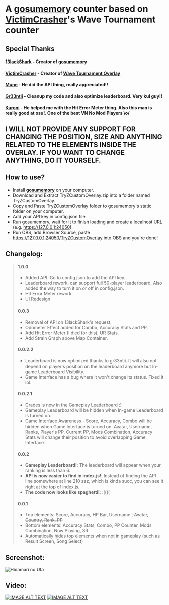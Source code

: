 # A **[gosumemory](https://github.com/l3lackShark/gosumemory)** counter based on **[VictimCrasher](https://github.com/VictimCrasher)**'s Wave Tournament counter
## Special Thanks
#### **[13lackShark](https://github.com/l3lackShark/)** - Creator of [gosumemory](https://github.com/l3lackShark/gosumemory)
#### **[VictimCrasher](https://github.com/VictimCrasher)** - Creator of [Wave Tournament Overlay](https://github.com/l3lackShark/static/tree/master/WaveTournament)
#### **[Mune](https://github.com/truongthinh295)** - He did the API thing, really appreciated!!
#### **[Gr33ntii](https://github.com/gr33ntii)** - Cleanup my code and also optimize leaderboard. Very kul guy!!
#### **[Kuroni](https://github.com/kuroni)** - He helped me with the Hit Error Meter thing. Also this man is really good at osu!. One of the best VN No Mod Players \o/
## I WILL NOT PROVIDE ANY SUPPORT FOR CHANGING THE POSITION, SIZE AND ANYTHING RELATED TO THE ELEMENTS INSIDE THE OVERLAY. IF YOU WANT TO CHANGE ANYTHING, DO IT YOURSELF.
## How to use?
- Install **[gosumemory](https://github.com/l3lackShark/gosumemory)** on your computer.
- Download and Extract TryZCustomOverlay.zip into a folder named TryZCustomOverlay.
- Copy and Paste TryZCustomOverlay folder to gosumemory's static folder on your computer.
- Add your API key in config.json file.
- Run gosumemory, wait for it to finish loading and create a localhost URL (e.g. https://127.0.0.1:24050).
- Run OBS, add Browser Source, paste https://127.0.0.1:24050/TryZCustomOverlay into OBS and you're done!
## Changelog:
> #### **1.0.0**
> - Added API. Go to config.json to add the API key.
> - Leaderboard rework, can support full 50-player leaderboard. Also added the way to turn it on or off in config.json.
> - Hit Error Meter rework.
> - UI Redesign
> #### **0.0.3**
> - Removal of API on 13lackShark's request.
> - Odometer Effect added for Combo, Accuracy Stats and PP.
> - Add Hit Error Meter (I died for this), UR Stats.
> - Add Strain Graph above Map Container.
> #### **0.0.2.2**
> - Leaderboard is now optimized thanks to gr33ntii. It will also not depend on player's position on the leaderboard anymore but In-game Leaderboard Visibility.
> - Game Interface has a bug where it won't change its status. Fixed it lol.
> #### **0.0.2.1**
> - Grades is now in the Gameplay Leaderboard :)
> - Gameplay Leaderboard will be hidden when In-game Leaderboard is turned on.
> - Game Interface Awareness - Score, Accuracy, Combo will be hidden when Game Interface is turned on. Avatar, Username, Ranks, Player's PP, Current PP, Mods Combination, Accuracy Stats will change their position to avoid overlapping Game Interface.
> #### **0.0.2**
> - **Gameplay Leaderboard!**: The leaderboard will appear when your ranking is less than 6.
> - **API is now easier to find in index.js!**: Instead of finding the API line somewhere at line 210 zzz, which is kinda succ, you can see it right at the top of index.js.
> - **The code now looks like spaghetti!**: :((((
> #### **0.0.1**
> - Top elements: Score, Accuracy, HP Bar, Username <del>, Avatar, Country, Rank, PP
> - Bottom elements: Accuracy Stats, Combo, PP Counter, Mods Combination, Now Playing, SR
> - Automatically hides top elements when not in gameplay (such as Result Screen, Song Select)
## Screenshot:
![Hidamari no Uta](https://i.imgur.com/d16ZoVf.jpeg)
## Video: 
[![IMAGE ALT TEXT](http://i3.ytimg.com/vi/zCsYjmV4EZU/hqdefault.jpg)](https://www.youtube.com/watch?v=zCsYjmV4EZU "Custom PP Counter 1.0")
[![IMAGE ALT TEXT](https://img.youtube.com/vi/OLJ--b5kam8/0.jpg)](https://www.youtu.be/OLJ--b5kam8
 "Custom PP Counter Initial Release 0.0.1")
